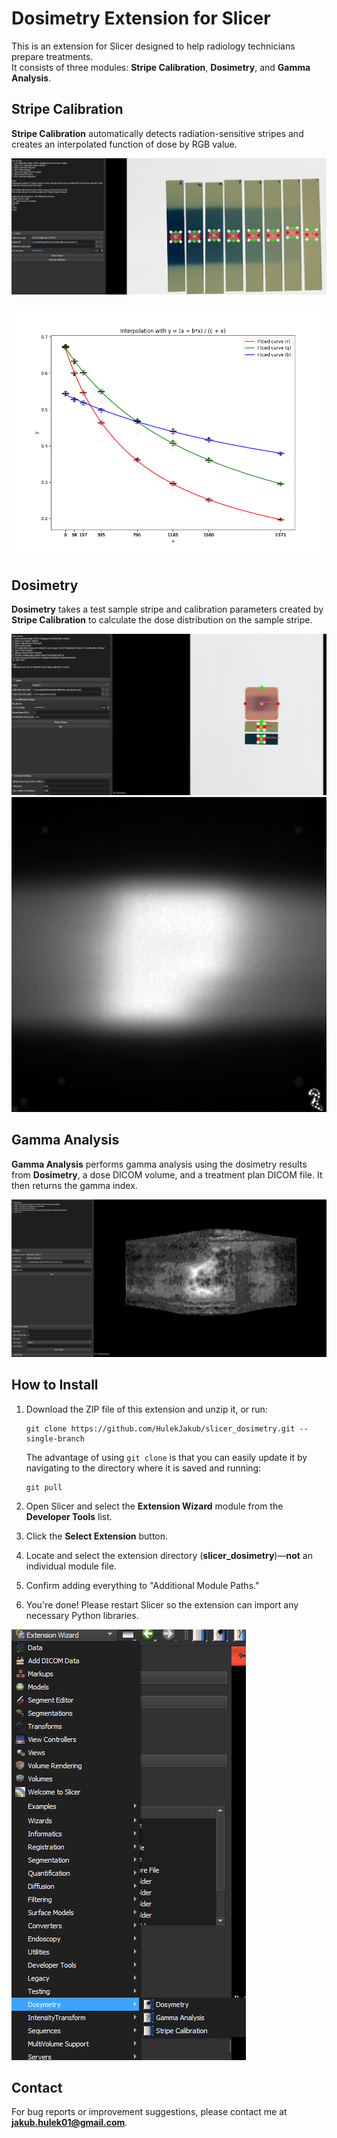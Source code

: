 # Dosimetry Extension for Slicer

This is an extension for Slicer designed to help radiology technicians prepare treatments.  
It consists of three modules: **Stripe Calibration**, **Dosimetry**, and **Gamma Analysis**.

## Stripe Calibration
**Stripe Calibration** automatically detects radiation-sensitive stripes and creates an interpolated function of dose by RGB value.  

![alt text](docs/imgs/stripe_calibration.png)

![alt text](docs/imgs/calibration_plot.png)

## Dosimetry
**Dosimetry** takes a test sample stripe and calibration parameters created by **Stripe Calibration** to calculate the dose distribution on the sample stripe.  

![alt text](docs/imgs/dosimetry_ui.png)
![alt text](docs/imgs/dosimetry_result.png)

## Gamma Analysis
**Gamma Analysis** performs gamma analysis using the dosimetry results from **Dosimetry**, a dose DICOM volume, and a treatment plan DICOM file. It then returns the gamma index.  

![alt text](docs/imgs/gamma_analysis.png)

## How to Install

1. Download the ZIP file of this extension and unzip it, or run:  
   ```
   git clone https://github.com/HulekJakub/slicer_dosimetry.git --single-branch
   ```
   The advantage of using `git clone` is that you can easily update it by navigating to the directory where it is saved and running:  
   ```
   git pull
   ```

2. Open Slicer and select the **Extension Wizard** module from the **Developer Tools** list.
3. Click the **Select Extension** button.
4. Locate and select the extension directory (**slicer_dosimetry**)—**not** an individual module file.
5. Confirm adding everything to "Additional Module Paths."
6. You're done! Please restart Slicer so the extension can import any necessary Python libraries.  

![alt text](docs/imgs/dosimetry_module_list.png)

## Contact
For bug reports or improvement suggestions, please contact me at **jakub.hulek01@gmail.com**.
